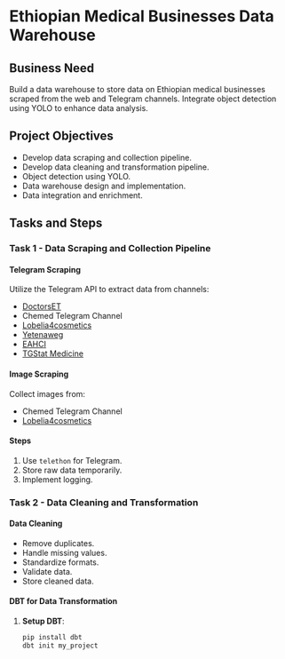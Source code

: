 # Ethiopian Medical Businesses Data Warehouse

## Business Need
Build a data warehouse to store data on Ethiopian medical businesses scraped from the web and Telegram channels. Integrate object detection using YOLO to enhance data analysis.

## Project Objectives
- Develop data scraping and collection pipeline.
- Develop data cleaning and transformation pipeline.
- Object detection using YOLO.
- Data warehouse design and implementation.
- Data integration and enrichment.

## Tasks and Steps

### Task 1 - Data Scraping and Collection Pipeline
#### Telegram Scraping
Utilize the Telegram API to extract data from channels:
- [DoctorsET](https://t.me/DoctorsET)
- Chemed Telegram Channel
- [Lobelia4cosmetics](https://t.me/lobelia4cosmetics)
- [Yetenaweg](https://t.me/yetenaweg)
- [EAHCI](https://t.me/EAHCI)
- [TGStat Medicine](https://et.tgstat.com/medicine)

#### Image Scraping
Collect images from:
- Chemed Telegram Channel
- [Lobelia4cosmetics](https://t.me/lobelia4cosmetics)

#### Steps
1. Use `telethon` for Telegram.
2. Store raw data temporarily.
3. Implement logging.

### Task 2 - Data Cleaning and Transformation
#### Data Cleaning
- Remove duplicates.
- Handle missing values.
- Standardize formats.
- Validate data.
- Store cleaned data.

#### DBT for Data Transformation
1. **Setup DBT**:
   ```sh
   pip install dbt
   dbt init my_project
